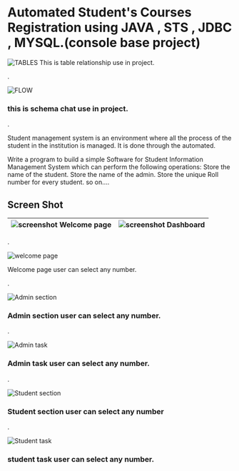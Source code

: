 
# Automated Student's Courses Registration  using JAVA , STS , JDBC , MYSQL.(console base project)

![TABLES](https://user-images.githubusercontent.com/105929244/201478384-3134e0e0-1b7b-4603-a56d-bd122f52ce38.JPG)
This is table relationship use in project. 

.


![FLOW](https://user-images.githubusercontent.com/105929244/201478446-1b552a5a-cf51-42c1-b7cf-57c7e0d1dd48.JPG)
### this is schema chat use in project.

.


Student management system is an environment where all the process of the student in the institution is managed. It is done through the automated.

Write a program to build a simple Software for Student Information Management System which can perform the following operations: Store the name of the student. Store the  name of the admin. Store the unique Roll number for every student. so on....


## Screen Shot 

![screenshot](https://user-images.githubusercontent.com/105929244/201479682-827d9779-adc2-4585-9182-225cf819b18e.JPG) Welcome page | ![screenshot](https://raw.githubusercontent.com/amirhamza05/Student-Management-System/master/screen_shot/dashboard.PNG) Dashboard |
|-|-|
.

![welcome page](https://user-images.githubusercontent.com/105929244/201479682-827d9779-adc2-4585-9182-225cf819b18e.JPG)

Welcome page user can select any number.


.


![Admin section](https://user-images.githubusercontent.com/105929244/201479947-4690ad3b-8f1e-44d4-8528-88531ee55765.JPG)

### Admin section user can select any number.


.


![Admin task](https://user-images.githubusercontent.com/105929244/201480012-8da67aba-8875-47e5-b0f4-9d5b789e5de2.JPG)

### Admin task user can select any number.


.


![Student section](https://user-images.githubusercontent.com/105929244/201480062-20c770c0-1b5e-431f-b58a-5ea118a7a53c.JPG)

### Student section user can select any number


.


![Student task](https://user-images.githubusercontent.com/105929244/201480162-5f8c7fe2-815d-40b5-b4ef-5912d368d107.JPG)

### student task user can select any number.



